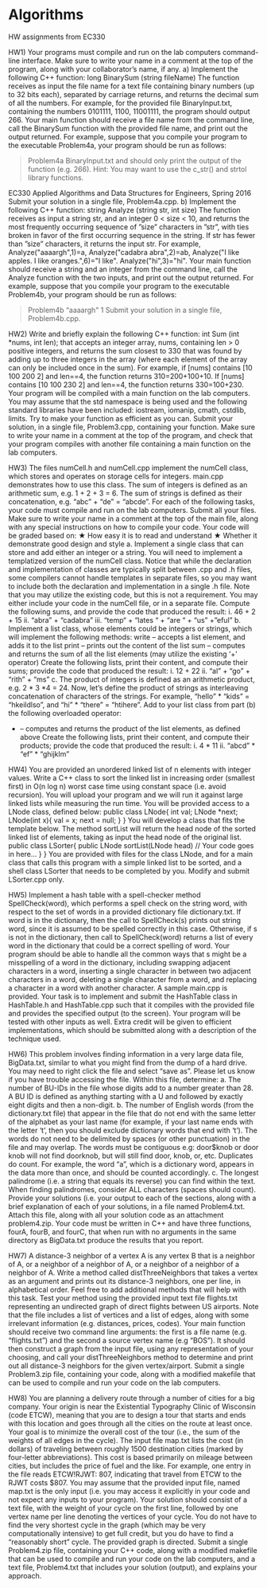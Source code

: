 # Algorithms
HW assignments from EC330

HW1)
Your programs must compile and run on the lab computers command-line interface. Make sure to write your name in a comment at the top of the program, along with your collaborator’s name, if any.
a) Implement the following C++ function:
long BinarySum (string fileName)
 The function receives as input the file name for a text file containing binary numbers (up to 32 bits each), separated by carriage returns, and returns the decimal sum of all the numbers. For example, for the provided file BinaryInput.txt, containing the numbers 0101111, 1100, 11001111, the program should output 266.
Your main function should receive a file name from the command line, call the BinarySum function with the provided file name, and print out the output returned. For example, suppose that you compile your program to the executable Problem4a, your program should be run as follows:
> Problem4a BinaryInput.txt
and should only print the output of the function (e.g. 266).
Hint: You may want to use the c_str() and strtol library functions.
   
EC330 Applied Algorithms and Data Structures for Engineers, Spring 2016
Submit your solution in a single file, Problem4a.cpp.   b) Implement the following C++ function:
string Analyze (string str, int size) 
The function receives as input a string str, and an integer 0 < size < 10, and returns the most frequently occurring sequence of ”size” characters in ”str”, with ties broken in favor of the first occurring sequence in the string. If str has fewer than ”size” characters, it returns the input str. 
For example, Analyze("aaaargh",1)=a, Analyze("cadabra abra",2)=ab, Analyze("I like apples. I like oranges.",6)="I like". Analyze("hi",3)="hi". Your main function should receive a string and an integer from the command line, call the Analyze function with the two inputs, and print out the output returned. 
For example, suppose that you compile your program to the executable Problem4b, your program should be run as follows:
> Problem4b “aaaargh" 1
Submit your solution in a single file, Problem4b.cpp.  

HW2)
Write and briefly explain the following C++ function:
int Sum (int *nums, int len); 
that accepts an integer array, nums, containing len > 0 positive integers, and returns the sum closest to 330 that was found by adding up to three integers in the array (where each element of the array can only be included once in the sum).
For example, if [nums] contains [10 100 200 2] and len==4, the function returns 310=200+100+10.
If [nums] contains [10 100 230 2] and len==4, the function returns 330=100+230.
Your program will be compiled with a main function on the lab computers. You may assume that the std namespace is being used and the following standard libraries have been included: iostream, iomanip, cmath, cstdlib, limits. Try to make your function as efficient as you can.
Submit your solution, in a single file, Problem3.cpp, containing your function. Make sure to write your name in a comment at the top of the program, and check that your program compiles with another file containing a main function on the lab computers.

HW3)
The files numCell.h and numCell.cpp implement the numCell class, which stores and
operates on storage cells for integers. main.cpp demonstrates how to use this class. The sum of integers is defined as an arithmetic sum, e.g. 1 + 2 + 3 = 6.
The sum of strings is defined as their concatenation, e.g. “abc” + “de” = “abcde”.
For each of the following tasks, your code must compile and run on the lab computers. Submit all your files. Make sure to write your name in a comment at the top of the main file, along with any special instructions on how to compile your code.
Your code will be graded based on:
★ How easy it is to read and understand
★ Whether it demonstrate good design and style
a. Implement a single class that can store and add either an integer or a string. You will need to implement a templatized version of the numCell class. 
Notice that while the declaration and implementation of classes are typically split between .cpp and .h files, some compilers cannot handle templates in separate files, so you may want to include both the declaration and implementation in a single .h file. 
Note that you may utilize the existing code, but this is not a requirement. You may either include your code in the numCell file, or in a separate file.
Compute the following sums, and provide the code that produced the result: i. 46 + 2 + 15
ii. “abra” + “cadabra”
iii. “temp“ + “lates “ + “are “ + “us” +”eful”
b. Implement a list class, whose elements could be integers or strings, which will implement the following methods:
write – accepts a list element, and adds it to the list
print – prints out the content of the list
sum – computes and returns the sum of all the list elements (may utilize the existing ‘+’ operator)
Create the following lists, print their content, and compute their sums; provide the code that produced the result:
i. 12 + 22
ii. “al” + “go” + “rith” + “ms”
c. The product of integers is defined as an arithmetic product, e.g. 2 * 3 *4 = 24. Now, let’s define the product of strings as interleaving concatenation of characters of the strings. For example, “hello” * “kids” = “hkeildlso”, and “hi” * “there” = “htihere”.
Add to your list class from part (b) the following overloaded operator:
* – computes and returns the product of the list elements, as defined above
Create the following lists, print their content, and compute their products; provide the code that produced the result:
i. 4 * 11
ii. “abcd” * “ef” * “ghijklm”

HW4)
You are provided an unordered linked list of n elements with integer values. Write a C++ class to sort the linked list in increasing order (smallest first) in O(n log n) worst case time using constant space (i.e. avoid recursion). 
You will upload your program and we will run it against large linked lists while measuring the run time.  You will be provided access to a LNode class, defined below:
public class LNode{ int val;
LNode *next;
LNode(int x){ val = x;
next = null; }
 }
 You will develop a class that fits the template below. The method sortList will return the head node of the sorted linked list of elements, taking as input the head node of the original list.
public class LSorter{
public LNode sortList(LNode head) // Your code goes in here...
} }
 You are provided with files for the class LNode, and for a main class that calls this program with a simple linked list to be sorted, and a shell class LSorter that needs to be completed by you. Modify and submit LSorter.cpp only.

HW5)
Implement a hash table with a spell-checker method SpellCheck(word), which performs a spell check on the string word, with respect to the set of words in a provided dictionary file dictionary.txt. If word is in the dictionary, then the call to
SpellCheck(s) prints out string word, since it is assumed to be spelled correctly in this case. Otherwise, if s is not in the dictionary, then call to SpellCheck(word) returns a list of every word in the dictionary that could be a correct spelling of word. 
Your program should be able to handle all the common ways that s might be a misspelling of a word in the dictionary, including swapping adjacent characters in a word, inserting a single character in between two adjacent characters in a word, deleting a single character from a word, and replacing a character in a word with another character.
A sample main.cpp is provided. Your task is to implement and submit the HashTable class in HashTable.h and HashTable.cpp such that it compiles with the provided file and provides the specified output (to the screen). Your program will be tested with other inputs as well. 
Extra credit will be given to efficient implementations, which should be submitted along with a description of the technique used.

HW6)
This problem involves finding information in a very large data file, BigData.txt, similar to what you might find from the dump of a hard drive. You may need to right click the file and select “save as”. Please let us know if you have trouble accessing the file.
Within this file, determine:
a. The number of BU-IDs in the file whose digits add to a number greater than 28. A
BU ID is defined as anything starting with a U and followed by exactly eight
digits and then a non-digit.
b. The number of English words (from the dictionary.txt file) that appear in the file
that do not end with the same letter of the alphabet as your last name (for example, if your last name ends with the letter ‘t’, then you should exclude dictionary words that end with ‘t’). The words do not need to be delimited by spaces (or other punctuation) in the file and may overlap.
The words must be contiguous e.g: door$knob or door knob will not find doorknob, but will still find
door, knob, or, etc. Duplicates do count. For example, the word “a”, which is a dictionary word, appears in the data more than once, and should be counted accordingly.
c. The longest palindrome (i.e. a string that equals its reverse) you can find within the text. When finding palindromes, consider ALL characters (spaces should count).
Provide your solutions (i.e. your output to each of the sections, along with a brief explanation of each of your solutions, in a file named Problem4.txt. Attach this file, along with all your solution code as an attachment problem4.zip.
Your code must be written in C++ and have three functions, fourA, fourB, and fourC, that when run with no arguments in the same directory as BigData.txt produce the results that you report.

HW7)
A distance-3 neighbor of a vertex A is any vertex B that is a neighbor of A, or a neighbor of a neighbor of A, or a neighbor of a neighbor of a neighbor of A. Write a method called distThreeNeighbors that takes a vertex as an argument and prints out its distance-3 neighbors, one per line, in alphabetical order. Feel free to add additional methods that will help with this task.
Test your method using the provided input text file flights.txt representing an undirected graph of direct flights between US airports. Note that the file includes a list of vertices and a list of edges, along with some irrelevant information (e.g. distances, prices, codes). Your main function should receive two command line arguments: the first is a file name (e.g. “flights.txt”) and the second a source vertex name (e.g “BOS”). It should then construct a graph from the input file, using any representation of your choosing, and call your distThreeNeighbors method to determine and print out all distance-3 neighbors for the given vertex/airport. Submit a single Problem3.zip file, containing your code, along with a modified makefile that can be used to compile and run your code on the lab computers.

HW8)
You are planning a delivery route through a number of cities for a big company. Your origin is near the Existential Typography Clinic of Wisconsin (code ETCW), meaning that you are to design a tour that starts and ends with this location and goes through all the cities on the route at least once. Your goal is to minimize the overall cost of the tour (i.e., the sum of the weights of all edges in the cycle).
The input file map.txt lists the cost (in dollars) of traveling between roughly 1500 destination cities (marked by four-letter abbreviations). This cost is based primarily on mileage between cities, but includes the price of fuel and the like. For example, one entry in the file reads ETCW!RJWT: 807, indicating that travel from ETCW to the RJWT costs $807. You may assume that the provided input file, named map.txt is the only input (i.e. you may access it explicitly in your code and not expect any inputs to your program).
Your solution should consist of a text file, with the weight of your cycle on the first line, followed by one vertex name per line denoting the vertices of your cycle. You do not have to find the very shortest cycle in the graph (which may be very computationally intensive) to get full credit, but you do have to find a “reasonably short” cycle. The provided graph is directed. Submit a single Problem4.zip file, containing your C++ code, along with a modified makefile that can be used to compile and run your code on the lab computers, and a text file, Problem4.txt that includes your solution (output), and explains your approach.
